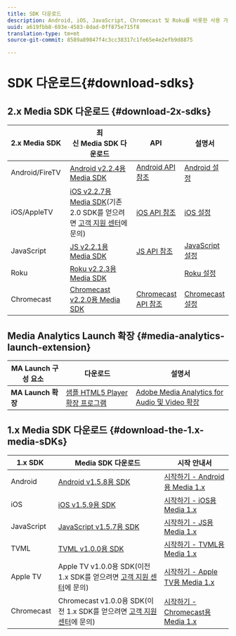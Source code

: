 ```yaml
---
title: SDK 다운로드
description: Android, iOS, JavaScript, Chromecast 및 Roku를 비롯한 사용 가능한 플랫폼에 대한 SDK 다운로드 링크입니다.
uuid: a619fbb8-693e-4583-8dad-0ff875e715f8
translation-type: tm+mt
source-git-commit: 8589a89847f4c3cc38317c1fe65e4e2efb9d8875

---
```



# SDK 다운로드{#download-sdks}

## 2.x Media SDK 다운로드 {#download-2x-sdks}

| 2.x Media SDK  | 최신 Media SDK 다운로드 |  API   |  설명서  |
| --- | --- | --- | --- |
| Android/FireTV | [Android v2.2.4용 Media SDK](https://github.com/Adobe-Marketing-Cloud/media-sdks/releases/tag/android-v2.2.4) | [Android API 참조](https://adobe-marketing-cloud.github.io/media-sdks/reference/android/) | [Android 설정](/help/sdk-implement/setup/set-up-android.md) |
| iOS/AppleTV | [iOS v2.2.7용 Media SDK](https://github.com/Adobe-Marketing-Cloud/media-sdks/releases/tag/ios-v2.2.7)(기존 2.0 SDK를 얻으려면 [고객 지원 센터](https://helpx.adobe.com/kr/marketing-cloud/contact-support.html)에 문의) | [iOS API 참조](https://adobe-marketing-cloud.github.io/media-sdks/reference/ios/) | [iOS 설정](/help/sdk-implement/setup/set-up-ios.md) |
| JavaScript | [JS v2.2.1용 Media SDK](https://github.com/Adobe-Marketing-Cloud/media-sdks/releases/tag/js-v2.2.1) | [JS API 참조](https://adobe-marketing-cloud.github.io/media-sdks/reference/javascript/) | [JavaScript 설정](/help/sdk-implement/setup/set-up-js.md) |
| Roku | [Roku v2.2.3용 Media SDK](https://github.com/Adobe-Marketing-Cloud/media-sdks/releases/tag/roku-v2.2.3) |  | [Roku 설정](/help/sdk-implement/setup/set-up-roku.md) |
| Chromecast | [Chromecast v2.2.0용 Media SDK](https://github.com/Adobe-Marketing-Cloud/media-sdks/releases/tag/chromecast-v2.2.0) | [Chromecast API 참조](https://adobe-marketing-cloud.github.io/media-sdks/reference/chromecast/) | [Chromecast 설정](/help/sdk-implement/setup/set-up-chromecast.md) |

## Media Analytics Launch 확장 {#media-analytics-launch-extension}

| MA Launch 구성 요소   | 다운로드 | 설명서 |
|---|---|---|
| **MA Launch 확장** | [샘플 HTML5 Player 확장 프로그램](https://github.com/adobe/reactor-adobe-va-sample-player) | [Adobe Media Analytics for Audio 및 Video 확장](https://docs.adobelaunch.com/extension-reference/web/adobe-media-analytics-for-audio-and-video-extension) |

## 1.x Media SDK 다운로드 {#download-the-1.x-media-sDKs}

| 1.x SDK  |  Media SDK 다운로드  |  시작 안내서  |
| --- | --- | --- |
| Android | [Android v1.5.8용 SDK](https://github.com/Adobe-Marketing-Cloud/video-heartbeat/releases/tag/android-v1.5.8) | [시작하기 - Android용 Media 1.x](setup/vhl-dev-guide-v15_android.pdf) |
| iOS | [iOS v1.5.9용 SDK](https://github.com/Adobe-Marketing-Cloud/video-heartbeat/releases/tag/ios-v1.5.9) | [시작하기 - iOS용 Media 1.x](setup/vhl-dev-guide-v15_ios.pdf) |
| JavaScript | [JavaScript v1.5.7용 SDK](https://github.com/Adobe-Marketing-Cloud/video-heartbeat/releases/tag/js-v1.5.7) | [시작하기 - JS용 Media 1.x](setup/vhl-dev-guide-v15_js.pdf) |
| TVML | [TVML v1.0.0용 SDK](https://github.com/Adobe-Marketing-Cloud/video-heartbeat/releases/tag/tvml-v1.0.0) | [시작하기 - TVML용 Media 1.x](setup/vhl_tvml.pdf) |
| Apple TV | Apple TV v1.0.0용 SDK(이전 1.x SDK를 얻으려면 [고객 지원 센터](https://helpx.adobe.com/kr/marketing-cloud/contact-support.html)에 문의) | [시작하기 - Apple TV용 Media 1.x](setup/vhl-dev-guide-v1x_appletv.pdf) |
| Chromecast | Chromecast v1.0.0용 SDK(이전 1.x SDK를 얻으려면 [고객 지원 센터](https://helpx.adobe.com/kr/marketing-cloud/contact-support.html)에 문의) | [시작하기 - Chromecast용 Media 1.x](setup/chromecast_1.x_sdk.pdf) |
